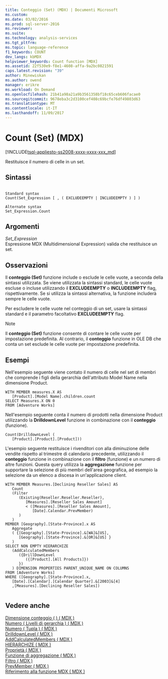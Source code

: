 ```yaml
---
title: Conteggio (Set) (MDX) | Documenti Microsoft
ms.custom: 
ms.date: 03/02/2016
ms.prod: sql-server-2016
ms.reviewer: 
ms.suite: 
ms.technology: analysis-services
ms.tgt_pltfrm: 
ms.topic: language-reference
f1_keywords: COUNT
dev_langs: kbMDX
helpviewer_keywords: Count function [MDX]
ms.assetid: 22f530e9-f8e1-4608-affa-9a2bc0821591
caps.latest.revision: "39"
author: Minewiskan
ms.author: owend
manager: erikre
ms.workload: On Demand
ms.openlocfilehash: 21b41a98a21a9b3561358bf18c65ceb606facae0
ms.sourcegitcommit: 9678eba3c2d3100cef408c69bcfe76df49803d63
ms.translationtype: MT
ms.contentlocale: it-IT
ms.lasthandoff: 11/09/2017
---
```

# <a name="count-set-mdx"></a>Count (Set) (MDX)
[!INCLUDE[tsql-appliesto-ss2008-xxxx-xxxx-xxx_md](../includes/tsql-appliesto-ss2008-xxxx-xxxx-xxx-md.md)]

  Restituisce il numero di celle in un set.  
  
## <a name="syntax"></a>Sintassi  
  
```  
  
Standard syntax  
Count(Set_Expression [ , ( EXCLUDEEMPTY | INCLUDEEMPTY ) ] )  
  
Alternate syntax  
Set_Expression.Count  
```  
  
## <a name="arguments"></a>Argomenti  
 *Set_Expression*  
 Espressione MDX (Multidimensional Expression) valida che restituisce un set.  
  
## <a name="remarks"></a>Osservazioni  
 Il **conteggio (Set)** funzione include o esclude le celle vuote, a seconda della sintassi utilizzata. Se viene utilizzata la sintassi standard, le celle vuote escluse o incluse utilizzando il **EXCLUDEEMPTY** o **INCLUDEEMPTY** flag, rispettivamente. Se si utilizza la sintassi alternativa, la funzione includerà sempre le celle vuote.  
  
 Per escludere le celle vuote nel conteggio di un set, usare la sintassi standard e il parametro facoltativo **EXCLUDEEMPTY** flag.  
  
> [!NOTE]  
>  Il **conteggio (Set)** funzione consente di contare le celle vuote per impostazione predefinita. Al contrario, il **conteggio** funzione in OLE DB che conta un set esclude le celle vuote per impostazione predefinita.  
  
## <a name="examples"></a>Esempi  
 Nell'esempio seguente viene contato il numero di celle nel set di membri che comprende i figli della gerarchia dell'attributo Model Name nella dimensione Product.  
  
```  
WITH MEMBER measures.X AS  
   [Product].[Model Name].children.count   
SELECT Measures.X ON 0  
FROM [Adventure Works]  
```  
  
 Nell'esempio seguente conta il numero di prodotti nella dimensione Product utilizzando la **DrilldownLevel** funzione in combinazione con il **conteggio** (funzione).  
  
```  
Count(DrilldownLevel (   
   [Product].[Product].[Product]))  
```  
  
 L'esempio seguente restituisce i rivenditori con alla diminuzione delle vendite rispetto al trimestre di calendario precedente, utilizzando il **conteggio** funzione in combinazione con il **filtro** (funzione) e un numero di altre funzioni. Questa query utilizza la **aggregazione** funzione per supportare la selezione di più membri dell'area geografica, ad esempio la selezione da un elenco a discesa in un'applicazione client.  
  
```  
WITH MEMBER Measures.[Declining Reseller Sales] AS  
   Count  
   (Filter  
      (Existing(Reseller.Reseller.Reseller),  
         [Measures].[Reseller Sales Amount]   
         < ([Measures].[Reseller Sales Amount],  
            [Date].Calendar.PrevMember)  
      )  
   )  
MEMBER [Geography].[State-Province].x AS   
   Aggregate  
   ( {[Geography].[State-Province].&[WA]&[US],   
      [Geography].[State-Province].&[OR]&[US] }   
   )  
SELECT NON EMPTY HIERARCHIZE   
   (AddCalculatedMembers   
      ({DrillDownLevel  
         ({[Product].[All Products]})  
      })  
   ) DIMENSION PROPERTIES PARENT_UNIQUE_NAME ON COLUMNS   
FROM [Adventure Works]  
WHERE ([Geography].[State-Province].x,  
   [Date].[Calendar].[Calendar Quarter].&[2003]&[4]  
   ,[Measures].[Declining Reseller Sales])  
  
```  
  
## <a name="see-also"></a>Vedere anche  
 [Dimensione conteggio &#40; &#41; &#40; MDX &#41;](../mdx/count-dimension-mdx.md)   
 [Numero &#40; Livelli di gerarchia &#41; &#40; MDX &#41;](../mdx/count-hierarchy-levels-mdx.md)   
 [Numero &#40; Tupla &#41; &#40; MDX &#41;](../mdx/count-tuple-mdx.md)   
 [DrilldownLevel &#40; MDX &#41;](../mdx/drilldownlevel-mdx.md)   
 [AddCalculatedMembers &#40; MDX &#41;](../mdx/addcalculatedmembers-mdx.md)   
 [HIERARCHIZE &#40; MDX &#41;](../mdx/hierarchize-mdx.md)   
 [Proprietà &#40; MDX &#41;](../mdx/properties-mdx.md)   
 [Funzione di aggregazione &#40; MDX &#41;](../mdx/aggregate-mdx.md)   
 [Filtro &#40; MDX &#41;](../mdx/filter-mdx.md)   
 [PrevMember &#40; MDX &#41;](../mdx/prevmember-mdx.md)   
 [Riferimento alla funzione MDX &#40; MDX &#41;](../mdx/mdx-function-reference-mdx.md)  
  
  
